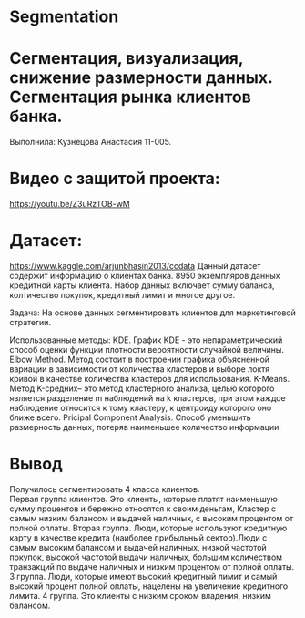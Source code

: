 # Segmentation
# Сегментация, визуализация, снижение размерности данных. Сегментация рынка клиентов банка.
Выполнила: Кузнецова Анастасия 11-005.
# Видео с защитой проекта:
https://youtu.be/Z3uRzTOB-wM
# Датасет: 
https://www.kaggle.com/arjunbhasin2013/ccdata
Данный датасет содержит информацию о клиентах банка. 8950 экземпляров данных кредитной карты клиента.
Набор данных включает сумму баланса, колтичество покупок, кредитный лимит и многое другое.

Задача:
На основе данных сегментировать клиентов для маркетинговой стратегии.

Использованные методы:
KDE. График KDE - это непараметрический способ оценки функции плотности вероятности случайной величины.
Elbow Method. Метод состоит в построении графика объясненной вариации в зависимости от количества кластеров и выборе локтя кривой в качестве количества кластеров для использования.
K-Means. Метод K-средних– это метод кластерного анализа, целью которого является разделение m наблюдений на k кластеров, при этом каждое наблюдение относится к тому кластеру, к центроиду которого оно ближе всего.
Pricipal Component Analysis. Cпособ уменьшить размерность данных, потеряв наименьшее количество информации.

# Вывод
Получилось сегментировать 4 класса клиентов.	
	Первая группа клиентов. Это клиенты, которые платят наименьшую сумму процентов и бережно относятся к своим деньгам, Кластер с самым низким балансом и выдачей наличных, с высоким процентом от полной оплаты.
	Вторая группа. Люди, которые используют кредитную карту в качестве кредита (наиболее прибыльный сектор).Люди с самым высоким балансом и выдачей наличных, низкой частотой покупок, высокой частотой выдачи наличных, большим количеством транзакций по выдаче наличных и низким процентом от полной оплаты.
	3 группа. Люди, которые имеют высокий кредитный лимит и самый высокий процент полной оплаты, нацелены на увеличение кредитного лимита.
	4 группа. Это клиенты с низким сроком владения, низким балансом.
